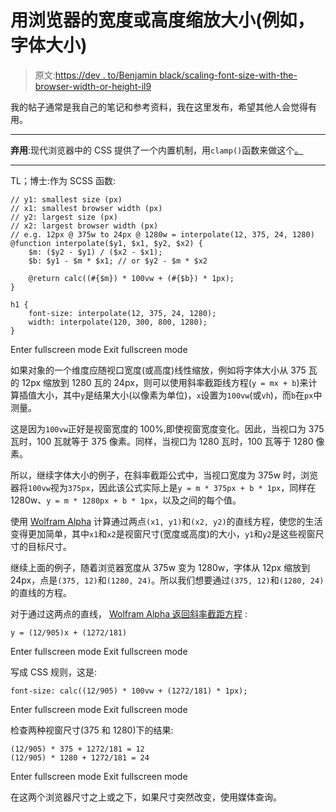 # 用浏览器的宽度或高度缩放大小(例如，字体大小)

> 原文:[https://dev . to/Benjamin black/scaling-font-size-with-the-browser-width-or-height-il9](https://dev.to/benjaminblack/scaling-font-size-with-the-browser-width-or-height-il9)

我的帖子通常是我自己的笔记和参考资料，我在这里发布，希望其他人会觉得有用。

* * *

**弃用**:现代浏览器中的 CSS 提供了一个内置机制，用`clamp()`函数来做这个[。](https://developer.mozilla.org/en-US/docs/Web/CSS/clamp())

* * *

TL；博士:作为 SCSS 函数:

```
// y1: smallest size (px)
// x1: smallest browser width (px)
// y2: largest size (px)
// x2: largest browser width (px)
// e.g. 12px @ 375w to 24px @ 1280w = interpolate(12, 375, 24, 1280)
@function interpolate($y1, $x1, $y2, $x2) {
    $m: ($y2 - $y1) / ($x2 - $x1);
    $b: $y1 - $m * $x1; // or $y2 - $m * $x2

    @return calc((#{$m}) * 100vw + (#{$b}) * 1px);
}

h1 {
    font-size: interpolate(12, 375, 24, 1280);
    width: interpolate(120, 300, 800, 1280);
} 
```

Enter fullscreen mode Exit fullscreen mode

如果对象的一个维度应随视口宽度(或高度)线性缩放，例如将字体大小从 375 瓦的 12px 缩放到 1280 瓦的 24px，则可以使用斜率截距线方程(`y = mx + b`)来计算插值大小，其中`y`是结果大小(以像素为单位)，`x`设置为`100vw`(或`vh`)，而`b`在`px`中测量。

这是因为`100vw`正好是视窗宽度的 100%,即使视窗宽度变化。因此，当视口为 375 瓦时，100 瓦就等于 375 像素。同样，当视口为 1280 瓦时，100 瓦等于 1280 像素。

所以，继续字体大小的例子，在斜率截距公式中，当视口宽度为 375w 时，浏览器将`100vw`视为`375px`，因此该公式实际上是`y = m * 375px + b * 1px`，同样在 1280w、`y = m * 1280px + b * 1px`，以及之间的每个值。

使用 [Wolfram Alpha](http://wolframalpha.com/) 计算通过两点`(x1, y1)`和`(x2, y2)`的直线方程，使您的生活变得更加简单，其中`x1`和`x2`是视窗尺寸(宽度或高度)的大小，`y1`和`y2`是这些视窗尺寸的目标尺寸。

继续上面的例子，随着浏览器宽度从 375w 变为 1280w，字体从 12px 缩放到 24px，点是`(375, 12)`和`(1280, 24)`。所以我们想要通过`(375, 12)`和`(1280, 24)`的直线的方程。

对于通过这两点的直线， [Wolfram Alpha 返回斜率截距方程](http://www.wolframalpha.com/input/?i=line+through+(375,+12)+and+(1280,+24)) :

```
y = (12/905)x + (1272/181) 
```

Enter fullscreen mode Exit fullscreen mode

写成 CSS 规则，这是:

```
font-size: calc((12/905) * 100vw + (1272/181) * 1px); 
```

Enter fullscreen mode Exit fullscreen mode

检查两种视窗尺寸(375 和 1280)下的结果:

```
(12/905) * 375 + 1272/181 = 12
(12/905) * 1280 + 1272/181 = 24 
```

Enter fullscreen mode Exit fullscreen mode

在这两个浏览器尺寸之上或之下，如果尺寸突然改变，使用媒体查询。